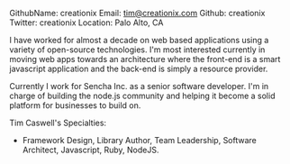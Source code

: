 GithubName:   creationix
Email:    tim@creationix.com
Github: creationix
Twitter: creationix
Location: Palo Alto, CA

I have worked for almost a decade on web based applications using a variety of open-source technologies. I'm most interested currently in moving web apps towards an architecture where the front-end is a smart javascript application and the back-end is simply a resource provider.

Currently I work for Sencha Inc. as a senior software developer.  I'm in charge of building the node.js community and helping it become a solid platform for businesses to build on.

Tim Caswell's Specialties:

 - Framework Design, Library Author, Team Leadership, Software Architect,  Javascript, Ruby, NodeJS.